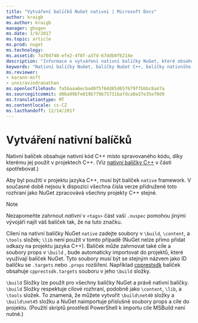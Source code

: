 ```yaml
---
title: "Vytváření balíčků NuGet nativní | Microsoft Docs"
author: kraigb
ms.author: kraigb
manager: ghogen
ms.date: 1/9/2017
ms.topic: article
ms.prod: nuget
ms.technology: 
ms.assetid: 7a70d748-efe2-4f8f-a3fd-67ddb0f6214e
description: "Informace o vytváření nativní balíčky NuGet, které obsahuje C++ – kód místo spravovaného kódu pro použití v projektech C++."
keywords: "Nativní balíčky NuGet, balíčky NuGet C++, balíčky nativního kódu, cílení projekty C++"
ms.reviewer:
- karann-msft
- unniravindranathan
ms.openlocfilehash: fa5baaa6ecbad0f5f6dd85d657679ffbbbc8a47a
ms.sourcegitcommit: d0ba99bfe019b779b75731bafdca8a37e35ef0d9
ms.translationtype: MT
ms.contentlocale: cs-CZ
ms.lasthandoff: 12/14/2017
---
```

# <a name="creating-native-packages"></a>Vytváření nativní balíčků

Nativní balíček obsahuje nativní kód C++ místo spravovaného kódu, díky kterému jej použít v projektech C++. (Viz [nativní balíčky C++](../consume-packages/finding-and-choosing-packages.md#native-cpp-packages) v části spotřebovat.)

Aby byl použití v projektu jazyka C++, musí být balíček `native` framework. V současné době nejsou k dispozici všechna čísla verze přidružené toto rozhraní jako NuGet zpracovává všechny projekty C++ stejné.

> [!Note]
> Nezapomeňte zahrnout *nativní* v `<tags>` část vaší `.nuspec` pomohou jinými vývojáři najít váš balíček tak, že na tuto značku.

Cílení na nativní balíčky NuGet `native` zadejte soubory v `\build`, `\content`, a `\tools` složek; `\lib` není použit v tomto případě (NuGet nelze přímo přidat odkazy na projektu jazyka C++). Balíček může zahrnovat také cíle a soubory props v `\build` , bude automaticky importovat do projektů, které využívají balíček NuGet. Tyto soubory musí být se stejným názvem jako ID balíčku se `.targets` nebo `.props` rozšíření. Například [cpprestsdk](https://nuget.org/packages/cpprestsdk/) balíček obsahuje `cpprestsdk.targets` souboru v jeho `\build` složky.

`\build` Složky lze použít pro všechny balíčky NuGet a právě nativní balíčky. `\build` Složky respektuje cílové rozhraní, podobně jako `\content`, `\lib`, a `\tools` složek. To znamená, že můžete vytvořit `\build\net40` složky a `\build\net45` složku a NuGet naimportuje příslušné soubory props a cíle do projektu. (Použití skriptů prostředí PowerShell k importu cíle MSBuild není nutné.)
